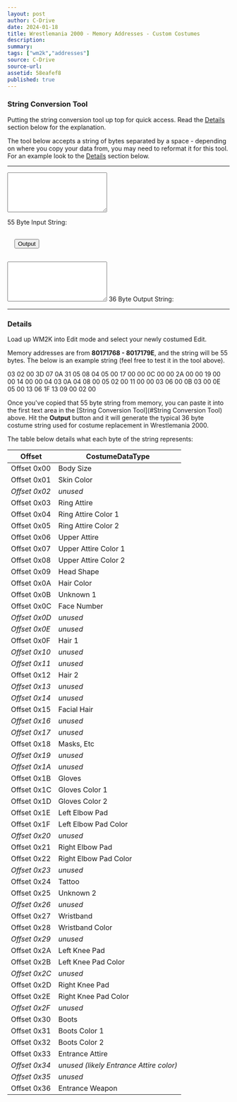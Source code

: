 ```yaml
---
layout: post
author: C-Drive
date: 2024-01-18
title: Wrestlemania 2000 - Memory Addresses - Custom Costumes
description:
summary:
tags: ["wm2k","addresses"]
source: C-Drive
source-url:
assetid: 58eafef8
published: true
---
```


### <a name="String Conversion Tool"></a> String Conversion Tool

Putting the string conversion tool up top for quick access.  Read the [Details](#Details) section below for the explanation.

The tool below accepts a string of bytes separated by a space - depending on where you copy your data from, you may need to reformat it for this tool.  For an example look to the [Details](#Details) section below.

----

<div class="form-floating w-75 mx-auto d-block toolarea">

<textarea class="form-control" style="height: 90px; padding: 1.5rem" id="input"></textarea>
<label for="input">55 Byte Input String:</label>
</div>


<button class="btn btn-primary btn-lg mx-auto d-block" type="button" style="margin: 1rem" onclick="genValue()">Output</button>

<div class="form-floating w-75 mx-auto d-block toolarea">
<textarea class="form-control" style="height: 90px; padding: 1.5rem"  id="output"></textarea>
<label for="output">36 Byte Output String:</label>
</div>




----

### <a name="Details"></a> Details

Load up WM2K into Edit mode and select your newly costumed Edit.

Memory addresses are from **80171768 - 8017179E**, and the string will be 55 bytes.  The below is an example string (feel free to test it in the tool above).


03 02 00 3D 07 0A 31 05 08 04 05 00 17 00 00 0C 00 00 2A 00 00 19 00 00 14 00 00 04 03 0A 04 08 00 05 02 00 11 00 00 03 06 00 0B 03 00 0E 05 00 13 06 1F 13 09 00 02 00


Once you've copied that 55 byte string from memory, you can paste it into the first text area in the [String Conversion Tool](#String Conversion Tool) above.  Hit the **Output** button and it will generate the typical 36 byte costume string used for costume replacement in Wrestlemania 2000.

The table below details what each byte of the string represents:

| Offset      | CostumeDataType |
| ----------- | --------------- |
| Offset 0x00 | Body Size |
| Offset 0x01 | Skin Color |
| *Offset 0x02* | *unused* |
| Offset 0x03 | Ring Attire |
| Offset 0x04 | Ring Attire Color 1 |
| Offset 0x05 | Ring Attire Color 2 |
| Offset 0x06 | Upper Attire |
| Offset 0x07 | Upper Attire Color 1 |
| Offset 0x08 | Upper Attire Color 2 |
| Offset 0x09 | Head Shape |
| Offset 0x0A | Hair Color |
| Offset 0x0B | Unknown 1 |
| Offset 0x0C | Face Number |
| *Offset 0x0D* | *unused* |
| *Offset 0x0E* | *unused* |
| Offset 0x0F | Hair 1 |
| *Offset 0x10* | *unused* |
| *Offset 0x11* | *unused* |
| Offset 0x12 | Hair 2 |
| *Offset 0x13* | *unused* |
| *Offset 0x14* | *unused* |
| Offset 0x15 | Facial Hair |
| *Offset 0x16* | *unused* |
| *Offset 0x17* | *unused* |
| Offset 0x18 | Masks, Etc |
| *Offset 0x19* | *unused* |
| *Offset 0x1A* | *unused* |
| Offset 0x1B | Gloves |
| Offset 0x1C | Gloves Color 1 |
| Offset 0x1D | Gloves Color 2 |
| Offset 0x1E | Left Elbow Pad |
| Offset 0x1F | Left Elbow Pad Color |
| *Offset 0x20* | *unused* |
| Offset 0x21 | Right Elbow Pad |
| Offset 0x22 | Right Elbow Pad Color |
| *Offset 0x23* | *unused* |
| Offset 0x24 | Tattoo |
| Offset 0x25 | Unknown 2 |
| *Offset 0x26* | *unused* |
| Offset 0x27 | Wristband |
| Offset 0x28 | Wristband Color |
| *Offset 0x29* | *unused* |
| Offset 0x2A | Left Knee Pad |
| Offset 0x2B | Left Knee Pad Color |
| *Offset 0x2C* | *unused* |
| Offset 0x2D | Right Knee Pad |
| Offset 0x2E | Right Knee Pad Color |
| *Offset 0x2F* | *unused* |
| Offset 0x30 | Boots |
| Offset 0x31 | Boots Color 1 |
| Offset 0x32 | Boots Color 2 |
| Offset 0x33 | Entrance Attire |
| *Offset 0x34* | *unused (likely Entrance Attire color)* |
| *Offset 0x35* | *unused* |
| Offset 0x36 | Entrance Weapon |

<script>
		function genValue() {
			var input = document.getElementById("input").value;
			const iArray = input.split(" ");
			document.getElementById("output").value = iArray[9] + " " + iArray[10] + " " + iArray[11] + " " + iArray[12] + " " + iArray[15] + " " + iArray[18] + " " + iArray[21] + " " + iArray[24] + " " + iArray[0] + " " + iArray[1] + " " + iArray[3] + " " + iArray[4] + " " + iArray[5] + " " + iArray[6] + " " + iArray[7] + " " + iArray[8] + " " + iArray[27] + " " + iArray[28] + " " + iArray[29] + " " + iArray[36] + " " + iArray[37] + " " + iArray[39] + " " + iArray[40] + " " + iArray[30] + " " + iArray[31] + " " + iArray[33] + " " + iArray[34] + " " + iArray[42] + " " + iArray[43] + " " + iArray[45] + " " + iArray[46] + " " + iArray[48] + " " + iArray[49] + " " + iArray[50] + " " + iArray[51] + " " + iArray[54];
		}
</script>
